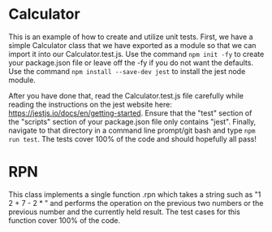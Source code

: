 # Calculator
This is an example of how to create and utilize unit tests. First, we have a simple Calculator class that we have exported as a module so that
we can import it into our Calculator.test.js. Use the command `npm init -fy` to create your package.json file or leave off the -fy if
you do not want the defaults. Use the command `npm install --save-dev jest` to install the jest node module.

After you have done that, read the Calculator.test.js file carefully while reading the instructions on the jest 
website here: https://jestjs.io/docs/en/getting-started. Ensure that the "test" section of the "scripts" section of your 
package.json file only contains "jest". Finally, navigate to that directory in a command line prompt/git bash and type `npm run test`. The tests cover 100% of the code and should hopefully all pass!

# RPN 
This class implements a single function .rpn which takes a string such as "1 2 + 7 - 2 * " and performs the operation on the previous two
numbers or the previous number and the currently held result. The test cases for this function cover 100% of the code.
